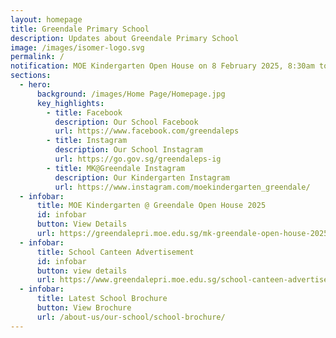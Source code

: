 ```yaml
---
layout: homepage
title: Greendale Primary School
description: Updates about Greendale Primary School
image: /images/isomer-logo.svg
permalink: /
notification: MOE Kindergarten Open House on 8 February 2025, 8:30am to 12:30pm.
sections:
  - hero:
      background: /images/Home Page/Homepage.jpg
      key_highlights:
        - title: Facebook
          description: Our School Facebook
          url: https://www.facebook.com/greendaleps
        - title: Instagram
          description: Our School Instagram
          url: https://go.gov.sg/greendaleps-ig
        - title: MK@Greendale Instagram
          description: Our Kindergarten Instagram
          url: https://www.instagram.com/moekindergarten_greendale/
  - infobar:
      title: MOE Kindergarten @ Greendale Open House 2025
      id: infobar
      button: View Details
      url: https://greendalepri.moe.edu.sg/mk-greendale-open-house-2025/
  - infobar:
      title: School Canteen Advertisement
      id: infobar
      button: view details
      url: https://www.greendalepri.moe.edu.sg/school-canteen-advertisement/
  - infobar:
      title: Latest School Brochure
      button: View Brochure
      url: /about-us/our-school/school-brochure/
---
```

